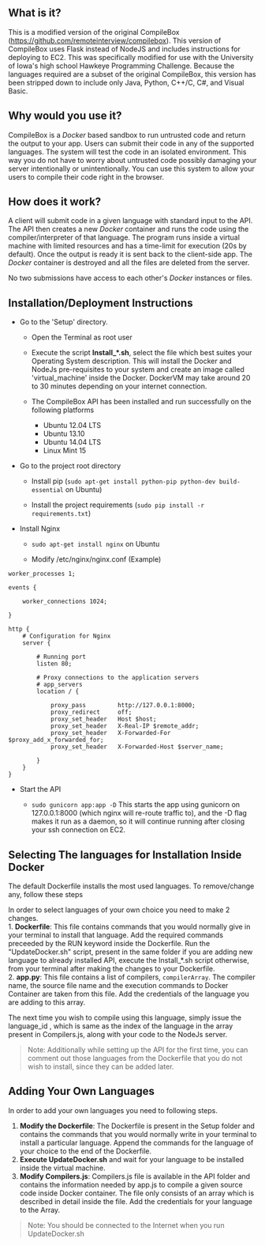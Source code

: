 ## What is it? ##
This is a modified version of the original CompileBox (https://github.com/remoteinterview/compilebox).
This version of CompileBox uses Flask instead of NodeJS and includes instructions for deploying to EC2. This was
specifically modified for use with the University of Iowa's high school Hawkeye Programming Challenge.
Because the languages required are a subset of the original CompileBox, this version has been stripped down
to include only Java, Python, C++/C, C#, and Visual Basic.

## Why would you use it? ##
CompileBox is a *Docker* based sandbox to run untrusted code and return the output to your app.
Users can submit their code in any of the supported languages.
The system will test the code in an isolated environment.
This way you do not have to worry about untrusted code possibly damaging your server intentionally or unintentionally.
You can use this system to allow your users to compile their code right in the browser.

## How does it work? ##
A client will submit code in a given language with standard input to the API.
The API then creates a new *Docker* container and runs the code using the compiler/interpreter of that language.
The program runs inside a virtual machine with limited resources and has a time-limit for execution (20s by default).
Once the output is ready it is sent back to the client-side app.
The *Docker* container is destroyed and all the files are deleted from the server.

No two submissions have access to each other's *Docker* instances or files.


## Installation/Deployment Instructions ##

* Go to the 'Setup' directory.
    - Open the Terminal as root user
    
    - Execute the script **Install_*.sh**, select the file which best suites your Operating System description.
    This will install the Docker and NodeJs pre-requisites to your system and create an image called
    'virtual_machine' inside the Docker.
    DockerVM may take around 20 to 30 minutes depending on your internet connection.

    -  The CompileBox API has been installed and run successfully on the following platforms
        - Ubuntu 12.04 LTS
        - Ubuntu 13.10
        - Ubuntu 14.04 LTS
        - Linux Mint 15

* Go to the project root directory
    - Install pip (```sudo apt-get install python-pip python-dev build-essential``` on Ubuntu)

    - Install the project requirements (```sudo pip install -r requirements.txt```)

* Install Nginx
    - ```sudo apt-get install nginx``` on Ubuntu

    - Modify /etc/nginx/nginx.conf (Example)
```
worker_processes 1;

events {

    worker_connections 1024;

}

http {
    # Configuration for Nginx
    server {

        # Running port
        listen 80;

        # Proxy connections to the application servers
        # app_servers
        location / {

            proxy_pass         http://127.0.0.1:8000;
            proxy_redirect     off;
            proxy_set_header   Host $host;
            proxy_set_header   X-Real-IP $remote_addr;
            proxy_set_header   X-Forwarded-For $proxy_add_x_forwarded_for;
            proxy_set_header   X-Forwarded-Host $server_name;

        }
    }
}
```

* Start the API

    - ```sudo gunicorn app:app -D```
    This starts the app using gunicorn on 127.0.0.1:8000 (which nginx will re-route traffic to), and the -D
    flag makes it run as a daemon, so it will continue running after closing your ssh connection on EC2.

    
## Selecting The languages for Installation Inside Docker ##

The default Dockerfile installs the most used languages. To remove/change any, follow these steps

In order to select languages of your own choice you need to make 2 changes.<br>
    	1. <B>Dockerfile</B>: This file contains commands that you would normally give in your terminal to install that language. Add the required commands preceeded by the RUN keyword inside the Dockerfile. Run the "UpdateDocker.sh" script, present in the same folder if you are adding new language to already installed API, execute the Install_*.sh script otherwise, from your terminal after making the changes to your Dockerfile.<br>
        2. <B>app.py</B>: This file contains a list of compilers, ```compilerArray```.
        The compiler name, the source file name and the execution commands to Docker Container are taken from this file.
        Add the credentials of the language you are adding to this array.<br>
        
The next time you wish to compile using this language, simply issue the language_id , which is  same as the index of the language in the array present in Compilers.js, along with your code to the NodeJs server.

> Note: Additionally while setting up the API for the first time, you can comment out those languages from the Dockerfile that you do not wish to install, since they can be added later.

## Adding Your Own Languages ##


In order to add your own languages you need to following steps.
<br>
1. <b>Modify the Dockerfile</b>: The Dockerfile is present in the Setup folder and contains the commands that you would normally write in your terminal to install a particular language. Append the commands for the language of your choice to the end of the Dockerfile.     	<br>
2. <b>Execute UpdateDocker.sh</b> and wait for your language to be installed inside the virtual machine. <br>
3. <b>Modify Compilers.js</b>: Compilers.js file is available in the API folder and contains the information needed by app.js to compile a given source code inside Docker container. The file only consists of an array which is described in detail inside the file. Add the credentials for your language to the Array.

> Note:  You should be connected to the Internet when you run UpdateDocker.sh

  [1]: http://compile.remoteinterview.io
  [2]: http://codepad.remoteinterview.io
